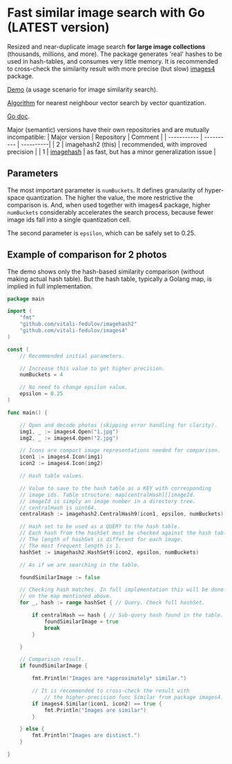 # Fast similar image search with Go (LATEST version)

Resized and near-duplicate image search **for large image collections** (thousands, millions, and more). The package generates 'real' hashes to be used in hash-tables, and consumes very little memory. It is recommended to cross-check the similarity result with more precise (but slow) [images4](https://github.com/vitali-fedulov/images4) package.

[Demo](https://vitali-fedulov.github.io/similar.pictures/) (a usage scenario for image similarity search).

[Algorithm](https://vitali-fedulov.github.io/similar.pictures/algorithm-for-hashing-high-dimensional-float-vectors.html) for nearest neighbour vector search by vector quantization.

[Go doc](https://pkg.go.dev/github.com/vitali-fedulov/imagehash2).

Major (semantic) versions have their own repositories and are mutually incompatible:
| Major version | Repository | Comment |
| ----------- | ---------- | ----------|
| 2 | imagehash2 (this) | recommended, with improved precision |
| 1 | [imagehash](https://github.com/vitali-fedulov/imagehash) | as fast, but has a minor generalization issue |

## Parameters

The most important parameter is `numBuckets`. It defines granularity of hyper-space quantization. The higher the value, the more restrictive the comparison is. And, when used together with images4 package, higher `numBuckets` considerably accelerates the search process, because fewer image ids fall into a single quantization cell.

The second parameter is `epsilon`, which can be safely set to 0.25.

## Example of comparison for 2 photos

The demo shows only the hash-based similarity comparison (without making actual hash table). But the hash table, typically a Golang map, is implied in full implementation.

```go
package main

import (
	"fmt"
	"github.com/vitali-fedulov/imagehash2"
	"github.com/vitali-fedulov/images4"
)

const (
	// Recommended initial parameters.

	// Increase this value to get higher precision.
	numBuckets = 4

	// No need to change epsilon value.
	epsilon = 0.25
)

func main() {

	// Open and decode photos (skipping error handling for clarity).
	img1, _ := images4.Open("1.jpg")
	img2, _ := images4.Open("2.jpg")

	// Icons are compact image representations needed for comparison.
	icon1 := images4.Icon(img1)
	icon2 := images4.Icon(img2)

	// Hash table values.

	// Value to save to the hash table as a KEY with corresponding
	// image ids. Table structure: map[centralHash][]imageId.
	// imageId is simply an image number in a directory tree.
	// centralHash is uint64.
	centralHash := imagehash2.CentralHash9(icon1, epsilon, numBuckets)

	// Hash set to be used as a QUERY to the hash table.
	// Each hash from the hashSet must be checked against the hash table.
	// The length of hashSet is different for each image.
	// The most frequent length is 1.
	hashSet := imagehash2.HashSet9(icon2, epsilon, numBuckets)

	// As if we are searching in the table.

	foundSimilarImage := false

	// Checking hash matches. In full implementation this will be done
	// on the map mentioned above.
	for _, hash := range hashSet { // Query. Check full hashSet.

		if centralHash == hash { // Sub-query hash found in the table.
			foundSimilarImage = true
			break
		}

	}

	// Comparison result.
	if foundSimilarImage {

		fmt.Println("Images are *approximately* similar.")

		// It is recommended to cross-check the result with
	        // the higher-precision func Similar from package images4.
		if images4.Similar(icon1, icon2) == true {
			fmt.Println("Images are similar")
		}

	} else {
		fmt.Println("Images are distinct.")
	}

}
```
